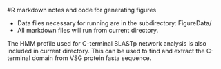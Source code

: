 #R markdown notes and code for generating figures

* Data files necessary for running are in the subdirectory: FigureData/
* All markdown files will run from current directory.

The HMM profile used for C-terminal BLASTp network analysis is also included in current directory. This can be used to find and extract the C-terminal domain from VSG protein fasta sequence.
